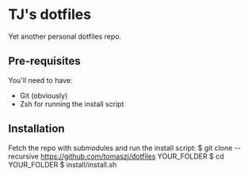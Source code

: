 TJ's dotfiles
=============

Yet another personal dotfiles repo.

## Pre-requisites

You'll need to have:

* Git (obviously)
* Zsh for running the install script

## Installation

Fetch the repo with submodules and run the install script:
    $ git clone --recursive https://github.com/tomaszj/dotfiles YOUR_FOLDER
    $ cd YOUR_FOLDER
    $ install/install.sh
